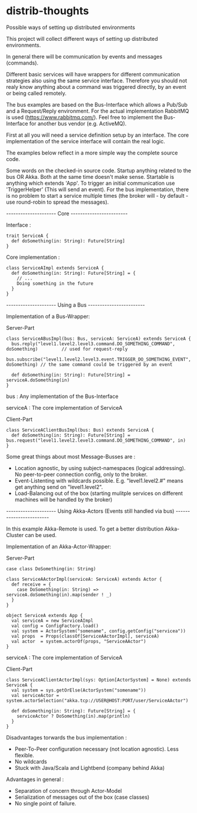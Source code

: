 # distrib-thoughts
Possible ways of setting up distributed environments

This project will collect different ways of setting up distributed environments.

In general there will be communication by events and messages (commands).

Different basic services will have wrappers for different communication strategies also using the same service interface. 
Therefore you should not realy know anything about a command was triggered directly, by an event or being called remotely.

The bus examples are based on the Bus-Interface which allows a Pub/Sub and a Request/Reply environment. 
For the actual implementation RabbitMQ is used (https://www.rabbitmq.com/). 
Feel free to implement the Bus-Interface for another bus vendor (e.g. ActiveMQ).

First at all you will need a service definition setup by an interface. 
The core implementation of the service interface will contain the real logic.

The examples below reflect in a more simple way the complete source code.

Some words on the checked-in source code. Startup anything related to the bus OR Akka. Both at the same time doesn't make sense. 
Startable is anything which extends 'App'. To trigger an initial communication use 'TriggerHelper' (This will send an event).
For the bus implementation, there is no problem to start a service multiple times (the broker will - by default - use round-robin to spread the messages).

--------------------- Core ------------------------

Interface :

```
trait ServiceA {
  def doSomething(in: String): Future[String]
}
```

Core implementation :

```
class ServiceAImpl extends ServiceA {
  def doSomething(in: String): Future[String] = {
    // ...
    Doing something in the future
  }
}
```

--------------------- Using a Bus ------------------------

Implementation of a Bus-Wrapper:

Server-Part

```
class ServiceABusImpl(bus: Bus, serviceA: ServiceA) extends ServiceA {
  bus.reply("level1.level2.level3.command.DO_SOMETHING_COMMAND", doSomething)         // used for request-reply
  bus.subscribe("level1.level2.level3.event.TRIGGER_DO_SOMETHING_EVENT", doSomething) // the same command could be triggered by an event
  
  def doSomething(in: String): Future[String] = serviceA.doSomething(in)
}
```
bus         : Any implementation of the Bus-Interface

serviceA    : The core implementation of ServiceA



Client-Part

```
class ServiceAClientBusImpl(bus: Bus) extends ServiceA {
  def doSomething(in: String): Future[String] = bus.request("level1.level2.level3.command.DO_SOMETHING_COMMAND", in)
}
```

Some great things about most Message-Busses are :

- Location agnostic, by using subject-namespaces (logical addressing). No peer-to-peer connection config, only to the broker.
- Event-Listenting with wildcards possible. E.g. "level1.level2.#" means get anything send on "level1.level2".
- Load-Balancing out of the box (starting mulitple services on different machines will be handled by the broker)



--------------------- Using Akka-Actors (Events still handled via bus) ------------------------

In this example Akka-Remote is used. To get a better distribution Akka-Cluster can be used.

Implementation of an Akka-Actor-Wrapper:

Server-Part

```
case class DoSomething(in: String)

class ServiceAActorImpl(serviceA: ServiceA) extends Actor {
  def receive = {
    case DoSomething(in: String) => serviceA.doSomething(in).map(sender ! _)
  }
}

object ServiceA extends App {
  val serviceA = new ServiceAImpl
  val config = ConfigFactory.load()
  val system = ActorSystem("somename", config.getConfig("servicea"))
  val props  = Props(classOf[ServiceAActorImpl], serviceA)
  val actor  = system.actorOf(props, "ServiceAActor")
}
```
serviceA    : The core implementation of ServiceA



Client-Part

```
class ServiceAClientActorImpl(sys: Option[ActorSystem] = None) extends ServiceA {
  val system = sys.getOrElse(ActorSystem("somename"))
  val serviceActor = system.actorSelection("akka.tcp://USER@HOST:PORT/user/ServiceAActor")
  
  def doSomething(in: String): Future[String] = {
    serviceActor ? DoSomething(in).map(println)
  }
}
```

Disadvantages torwards the bus implementation :
- Peer-To-Peer configuration necessary (not location agnostic). Less flexible.
- No wildcards
- Stuck with Java/Scala and Lightbend (company behind Akka)

Advantages in general :
- Separation of concern through Actor-Model
- Serialization of messages out of the box (case classes)
- No single point of failure.




